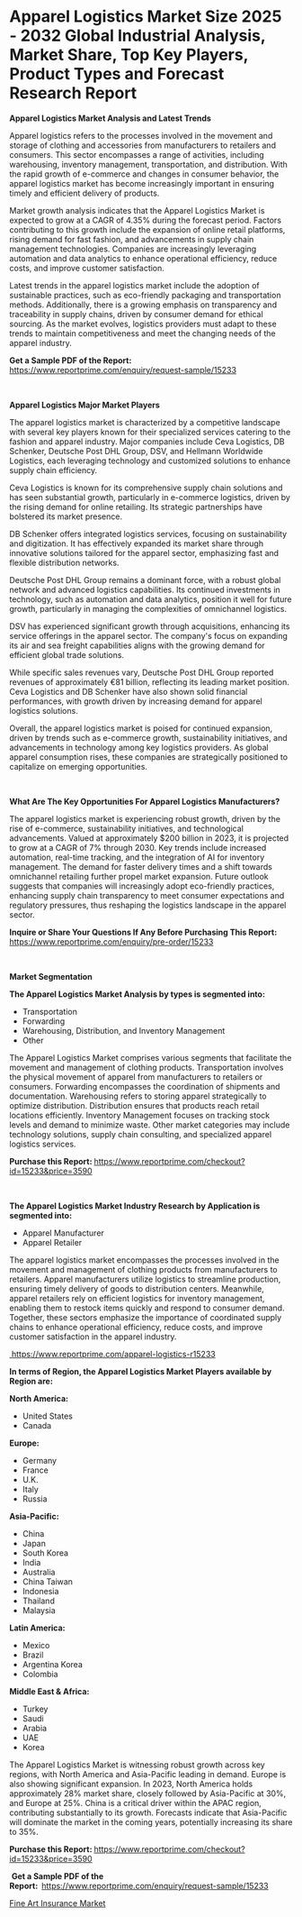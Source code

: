 <p><h1>Apparel Logistics Market Size 2025 - 2032 Global Industrial Analysis, Market Share, Top Key Players, Product Types and Forecast Research Report</h1></p><p><strong>Apparel Logistics Market Analysis and Latest Trends</strong></p>
<p><p>Apparel logistics refers to the processes involved in the movement and storage of clothing and accessories from manufacturers to retailers and consumers. This sector encompasses a range of activities, including warehousing, inventory management, transportation, and distribution. With the rapid growth of e-commerce and changes in consumer behavior, the apparel logistics market has become increasingly important in ensuring timely and efficient delivery of products.</p><p>Market growth analysis indicates that the Apparel Logistics Market is expected to grow at a CAGR of 4.35% during the forecast period. Factors contributing to this growth include the expansion of online retail platforms, rising demand for fast fashion, and advancements in supply chain management technologies. Companies are increasingly leveraging automation and data analytics to enhance operational efficiency, reduce costs, and improve customer satisfaction.</p><p>Latest trends in the apparel logistics market include the adoption of sustainable practices, such as eco-friendly packaging and transportation methods. Additionally, there is a growing emphasis on transparency and traceability in supply chains, driven by consumer demand for ethical sourcing. As the market evolves, logistics providers must adapt to these trends to maintain competitiveness and meet the changing needs of the apparel industry.</p></p>
<p><strong>Get a Sample PDF of the Report:&nbsp;</strong> <a href="https://www.reportprime.com/enquiry/request-sample/15233?utm_campaign=3076&utm_medium=2&utm_source=Github&utm_content=ia&utm_term=20032025&utm_id=apparel-logistics">https://www.reportprime.com/enquiry/request-sample/15233</a></p>
<p>&nbsp;</p>
<p><strong>Apparel Logistics Major Market Players</strong></p>
<p><p>The apparel logistics market is characterized by a competitive landscape with several key players known for their specialized services catering to the fashion and apparel industry. Major companies include Ceva Logistics, DB Schenker, Deutsche Post DHL Group, DSV, and Hellmann Worldwide Logistics, each leveraging technology and customized solutions to enhance supply chain efficiency.</p><p>Ceva Logistics is known for its comprehensive supply chain solutions and has seen substantial growth, particularly in e-commerce logistics, driven by the rising demand for online retailing. Its strategic partnerships have bolstered its market presence.</p><p>DB Schenker offers integrated logistics services, focusing on sustainability and digitization. It has effectively expanded its market share through innovative solutions tailored for the apparel sector, emphasizing fast and flexible distribution networks.</p><p>Deutsche Post DHL Group remains a dominant force, with a robust global network and advanced logistics capabilities. Its continued investments in technology, such as automation and data analytics, position it well for future growth, particularly in managing the complexities of omnichannel logistics.</p><p>DSV has experienced significant growth through acquisitions, enhancing its service offerings in the apparel sector. The company's focus on expanding its air and sea freight capabilities aligns with the growing demand for efficient global trade solutions.</p><p>While specific sales revenues vary, Deutsche Post DHL Group reported revenues of approximately €81 billion, reflecting its leading market position. Ceva Logistics and DB Schenker have also shown solid financial performances, with growth driven by increasing demand for apparel logistics solutions.</p><p>Overall, the apparel logistics market is poised for continued expansion, driven by trends such as e-commerce growth, sustainability initiatives, and advancements in technology among key logistics providers. As global apparel consumption rises, these companies are strategically positioned to capitalize on emerging opportunities.</p></p>
<p>&nbsp;</p>
<p><strong>What Are The Key Opportunities For Apparel Logistics Manufacturers?</strong></p>
<p><p>The apparel logistics market is experiencing robust growth, driven by the rise of e-commerce, sustainability initiatives, and technological advancements. Valued at approximately $200 billion in 2023, it is projected to grow at a CAGR of 7% through 2030. Key trends include increased automation, real-time tracking, and the integration of AI for inventory management. The demand for faster delivery times and a shift towards omnichannel retailing further propel market expansion. Future outlook suggests that companies will increasingly adopt eco-friendly practices, enhancing supply chain transparency to meet consumer expectations and regulatory pressures, thus reshaping the logistics landscape in the apparel sector.</p></p>
<p><strong>Inquire or Share Your Questions If Any Before Purchasing This Report:</strong> <a href="https://www.reportprime.com/enquiry/pre-order/15233?utm_campaign=3076&utm_medium=2&utm_source=Github&utm_content=ia&utm_term=20032025&utm_id=apparel-logistics">https://www.reportprime.com/enquiry/pre-order/15233</a></p>
<p>&nbsp;</p>
<p><strong>Market Segmentation</strong></p>
<p><strong>The Apparel Logistics Market Analysis by types is segmented into:</strong></p>
<p><ul><li>Transportation</li><li>Forwarding</li><li>Warehousing, Distribution, and Inventory Management</li><li>Other</li></ul></p>
<p><p>The Apparel Logistics Market comprises various segments that facilitate the movement and management of clothing products. Transportation involves the physical movement of apparel from manufacturers to retailers or consumers. Forwarding encompasses the coordination of shipments and documentation. Warehousing refers to storing apparel strategically to optimize distribution. Distribution ensures that products reach retail locations efficiently. Inventory Management focuses on tracking stock levels and demand to minimize waste. Other market categories may include technology solutions, supply chain consulting, and specialized apparel logistics services.</p></p>
<p><strong>Purchase this Report:&nbsp;</strong><a href="https://www.reportprime.com/checkout?id=15233&price=3590&utm_campaign=3076&utm_medium=2&utm_source=Github&utm_content=ia&utm_term=20032025&utm_id=apparel-logistics">https://www.reportprime.com/checkout?id=15233&price=3590</a></p>
<p>&nbsp;</p>
<p><strong>The Apparel Logistics Market Industry Research by Application is segmented into:</strong></p>
<p><ul><li>Apparel Manufacturer</li><li>Apparel Retailer</li></ul></p>
<p><p>The apparel logistics market encompasses the processes involved in the movement and management of clothing products from manufacturers to retailers. Apparel manufacturers utilize logistics to streamline production, ensuring timely delivery of goods to distribution centers. Meanwhile, apparel retailers rely on efficient logistics for inventory management, enabling them to restock items quickly and respond to consumer demand. Together, these sectors emphasize the importance of coordinated supply chains to enhance operational efficiency, reduce costs, and improve customer satisfaction in the apparel industry.</p></p>
<p><a href="https://www.reportprime.com/apparel-logistics-r15233?utm_campaign=3076&utm_medium=2&utm_source=Github&utm_content=ia&utm_term=20032025&utm_id=apparel-logistics">&nbsp;https://www.reportprime.com/apparel-logistics-r15233</a></p>
<p><strong>In terms of Region, the Apparel Logistics Market Players available by Region are:</strong></p>
<p>
    <p> <strong> North America: </strong>
        <ul>
            <li>United States</li>
            <li>Canada</li>
        </ul>
        </p> 
    <p> <strong> Europe: </strong>
        <ul>
            <li>Germany</li>
            <li>France</li>
            <li>U.K.</li>
            <li>Italy</li>
            <li>Russia</li>
        </ul>
        </p> 
    <p> <strong> Asia-Pacific: </strong>
        <ul>
            <li>China</li>
            <li>Japan</li>
            <li>South Korea</li>
            <li>India</li>
            <li>Australia</li>
            <li>China Taiwan</li>
            <li>Indonesia</li>
            <li>Thailand</li>
            <li>Malaysia</li>
        </ul>
        </p> 
    <p> <strong> Latin America: </strong>
        <ul>
            <li>Mexico</li>
            <li>Brazil</li>
            <li>Argentina Korea</li>
            <li>Colombia</li>
        </ul>
        </p> 
    <p> <strong> Middle East & Africa: </strong>
        <ul>
            <li>Turkey</li>
            <li>Saudi</li>
            <li>Arabia</li>
            <li>UAE</li>
            <li>Korea</li>
        </ul>
    </p>
    </p>
<p><p>The Apparel Logistics Market is witnessing robust growth across key regions, with North America and Asia-Pacific leading in demand. Europe is also showing significant expansion. In 2023, North America holds approximately 28% market share, closely followed by Asia-Pacific at 30%, and Europe at 25%. China is a critical driver within the APAC region, contributing substantially to its growth. Forecasts indicate that Asia-Pacific will dominate the market in the coming years, potentially increasing its share to 35%.</p></p>
<p><strong>Purchase this Report: </strong><a href="https://www.reportprime.com/checkout?id=15233&price=3590&utm_campaign=3076&utm_medium=2&utm_source=Github&utm_content=ia&utm_term=20032025&utm_id=apparel-logistics">https://www.reportprime.com/checkout?id=15233&price=3590</a></p>
<p>&nbsp;<strong>Get a Sample PDF of the Report:&nbsp;&nbsp;</strong><a href="https://www.reportprime.com/enquiry/request-sample/15233?utm_campaign=3076&utm_medium=2&utm_source=Github&utm_content=ia&utm_term=20032025&utm_id=apparel-logistics">https://www.reportprime.com/enquiry/request-sample/15233</a></p>
<p><strong></strong></p>
<p><p><a href="https://github.com/zeraikulkawb/Market-Research-Report-List-1/blob/main/fine-art-insurance-market.md?utm_campaign=3076&utm_medium=2&utm_source=Github&utm_content=ia&utm_term=20032025&utm_id=apparel-logistics">Fine Art Insurance Market</a></p></p>